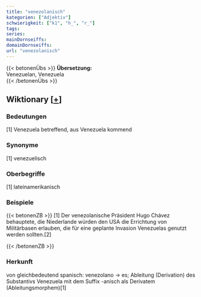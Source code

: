 ```yaml
---
title: "venezolanisch"
kategorien: ["Adjektiv"]
schwierigkeit: ["k1", "h_", "r_"]
tags:
series:
mainDornseiffs:
domainDornseiffs:
url: "venezolanisch"
---
```


{{< betonenÜbs >}}
**Übersetzung:**  
Venezuelan, Venezuela  
{{< /betonenÜbs >}}

## Wiktionary [[+](https://de.wiktionary.org/wiki/venezolanisch)]

### Bedeutungen
[1] Venezuela betreffend, aus Venezuela kommend  

### Synonyme
[1] venezuelisch  

### Oberbegriffe
[1] lateinamerikanisch  

### Beispiele
{{< betonenZB >}}
[1] Der venezolanische Präsident Hugo Chávez behauptete, die Niederlande würden den USA die Errichtung von Militärbasen erlauben, die für eine geplante Invasion Venezuelas genutzt werden sollten.[2]  

{{< /betonenZB >}}
### Herkunft
von gleichbedeutend spanisch: venezolano → es; Ableitung (Derivation) des Substantivs Venezuela mit dem Suffix -anisch als Derivatem (Ableitungsmorphem)[1]  


